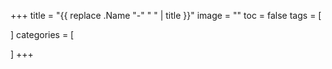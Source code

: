 +++
title = "{{ replace .Name "-" " " | title }}"
image = ""
toc = false
tags = [
    
]
categories = [
    
]
+++

